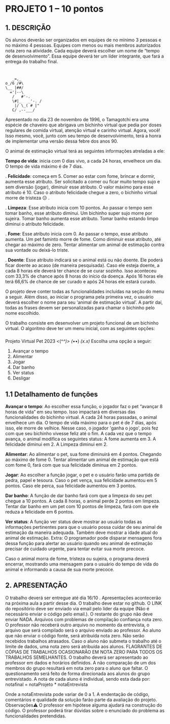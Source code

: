 # PROJETO 1 – 10 pontos
## 1. DESCRIÇÃO

Os alunos deverão ser organizados em equipes de no mínimo 3 pessoas e no máximo 4 pessoas. Equipes com menos ou mais membros autorizados nota zero na atividade. Cada equipe deverá escolher um nome de “tempo de desenvolvimento”. Essa equipe deverá ter um líder integrante, que fará a entrega do trabalho final.
# 
       _=,_         
    o_/6 /#\        
    \__ |##/        
      ='|--\         
       /   #'-.     
       \#|_   _'-. /
        |/ \_( # |" 
       C/ ,--___/
   
   Apresentado no dia 23 de novembro de 1996, o Tamagotchi era uma espécie de chaveiro que abrigava um bichinho virtual que pedia por doses regulares de comida virtual, atenção virtual e carinho virtual. Agora, você! Isso mesmo, você, junto com seu tempo de desenvolvimento, terá a honra de implementar uma versão dessa febre dos anos 90.

O animal de estimação virtual terá as seguintes informações atreladas a ele:

 **Tempo de vida**: inicia com 0 dias vivo, a cada 24 horas, envelhece um dia. O tempo de vida máximo é de 7 dias.

 . **Felicidade**: começa em 5. Comer ao estar com fome, brincar e dormir, aumenta esse atributo. Ser solicitado a comer ou ficar muito tempo sujo e sem diversão (jogar), diminuir esse atributo. O valor máximo para esse atributo é 10. Caso o atributo felicidade chegue a zero, o bichinho virtual morre de tristeza 😕 .

 . **Limpeza**: Esse atributo inicia com 10 pontos. Ao passar o tempo sem tomar banho, esse atributo diminui. Um bichinho super sujo morre por sujeira. Tomar banho aumenta esse atributo. Tomar banho estando limpo diminui o atributo felicidade.

 . **Fome**: Esse atributo inicia com 0. Ao passar o tempo, esse atributo aumenta. Um pet faminto morre de fome. Como diminuir esse atributo, até chegar ao máximo de zero. Tentar alimentar um animal de estimação contra sua vontade ou deixá-lo triste.

 . **Doente**: Esse atributo indicará se o animal está ou não doente. Ele poderá ficar doente ao acaso (de maneira pesquisada). Caso ele esteja doente, a cada 8 horas ele deverá ter chance de se curar sozinho. Isso aconteceu com 33,3% de chance após 8 horas do início da doença. Após 16 horas ele terá 66,6% de chance de ser curado e após 24 horas ele estará curado.

O projeto deve conter todas as funcionalidades incluídas na seção do menu a seguir. Além disso, ao iniciar o programa pela primeira vez, o usuário deverá escolher o nome para seu ‘animal de estimação virtual’. A partir daí, todas as frases devem ser personalizadas para chamar o bichinho pelo nome escolhido.

O trabalho consiste em desenvolver um projeto funcional de um bichinho virtual. O algoritmo deve ter um menu inicial, com as seguintes opções:

###

Projeto Virtual Pet 2023
<(^_^)>    (•_•)    _(x.x)_
Escolha uma opção a seguir: 
1.	Avançar o tempo
2.	Alimentar
3.	Jogar
4.	Dar banho
5.	Ver status
6.	Desligar


## 1.1 Detalhamento de funções

**Avançar o tempo**: Ao escolher essa função, o jogador faz o pet “avançar 8 horas de vida” em seu tempo. Isso impactará em diversas das funcionalidades do bichinho virtual. A cada 24 horas passadas, o animal envelhece um dia. O tempo de vida máximo para o pet é de 7 dias, após isso, ele morre de velhice. Nesse caso, o jogador 'ganha o jogo', pois fez com que seu bichinho vivesse feliz até o fim. A cada vez que o tempo avança, o animal modifica os seguintes status: A fome aumenta em 3. A felicidade diminui em 2. A Limpeza diminui em 2.

**Alimentar**: Ao alimentar o pet, sua fome diminuirá em 4 pontos. Chegando ao máximo de fome 0. Tentar alimentar um animal de estimação que está com fome 0, fará com que sua felicidade diminua em 2 pontos.

**Jogar**: Ao escolher a função jogar, o pet e o usuário farão uma partida de pedra, papel e tesoura. Caso o pet vença, sua felicidade aumentou em 5 pontos. Caso ele perca, sua felicidade aumentou em 3 pontos.

**Dar banho**: A função de dar banho fará com que a limpeza do seu pet chegue a 10 pontos. A cada 8 horas, o animal perde 2 pontos em limpeza. Tentar dar banho em um pet com 10 pontos de limpeza, fará com que ele reduza a felicidade em 6 pontos.

**Ver status**: A função ver status deve mostrar ao usuário todas as informações pertinentes para que o usuário possa cuidar de seu animal de estimação da maneira adequada. Também deve mostrar a idade atual do animal de estimação. Extra: O programador pode disparar mensagens fora dessa função para alertar ao usuário quando seu animal de estimação precisar de cuidado urgente, para tentar evitar sua morte precoce.

Caso o animal morra de fome, tristeza ou sujeira, o programa deverá encerrar, mostrando uma mensagem para o usuário do tempo de vida do animal e informando a causa de sua morte precoce.

## 2. APRESENTAÇÃO
O trabalho deverá ser entregue até dia 16/10 . Apresentações acontecerão na próxima aula a partir desse dia.
O trabalho deve estar no github. O LINK do repositório deve ser enviado via email pelo líder da equipe (Não é necessário enviar o código pelo email.). O restante do grupo não deve enviar NADA.
Arquivos com problemas de compilação confiança nota zero. O professor não receberá outro arquivo no momento da entrevista, o arquivo que será compilado será o arquivo enviado ao professor.
Ao aluno que não enviar o código fonte, será atribuída nota zero.
Não serão recebidos trabalhos atrasados. Caso o aluno não submeta o trabalho até o limite de dados, uma nota zero será atribuída aos alunos.
FLAGRANTES DE CÓPIAS DE TRABALHOS OCASIONARÃO EM NOTA ZERO PARA TODOS OS TRABALHOS SEMELHANTES.
O trabalho deverá ser apresentado ao professor em dados e horários definidos. A não comparação de um dos membros do grupo resultará em nota zero para o aluno que faltar. O questionamento será feito de forma direcionada aos alunos do grupo entrevistado. A nota de cada aluno é individual, sendo esta dada por:
notafinal = notaProjeto * notaEntrevista

Onde a notaEntrevista pode variar de 0 a 1.
A endentação de código, comentários e qualidade da solução farão parte da avaliação do projeto.
Observações⚠️
 O professor em hipótese alguma ajudará na construção do código.
 O professor poderá tirar dúvidas sobre o enunciado do problema as funcionalidades pretendidas.

